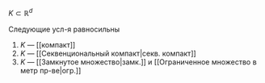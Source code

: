 $K\subset \mathbb{R}^{d}$

Следующие усл-я равносильны
1. $K$ — [[компакт]]
2. $K$ — [[Секвенциональный компакт|секв. компакт]]
3. $K$ — [[Замкнутое множество|замк.]] и [[Ограниченное множество в метр пр-ве|огр.]]
